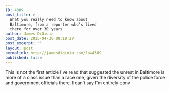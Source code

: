 ```yaml
---
ID: 4389
post_title: >
  What you really need to know about
  Baltimore, from a reporter who’s lived
  there for over 30 years
author: James DiGioia
post_date: 2015-04-30 08:18:27
post_excerpt: ""
layout: post
permalink: http://jamesdigioia.com/?p=4389
published: false
---
```

This is not the first article I've read that suggested the unrest in Baltimore is more of a class issue than a race one, given the diversity of the police force and government officials there. I can't say I'm entirely conv